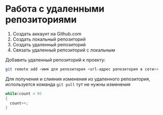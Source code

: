 # **Работа с удаленными репозиториями**

1. Создать аккаунт на Github.com
2. Создать локальный репозиторий
3. Создать удаленный репозиторий
4. Связать удаленный репозиторий с локальным

Добавить удаленный репозиторий к проекту:
```Bash
git remote add <имя для репозитория <url-адрес репозитория в сети>>
```
Для получения и слияния изменения из удаленного репозитория, используется команда `git pull` тут не нужны изменения
```C#
while(count < 0)
{
  count++;
}
```
